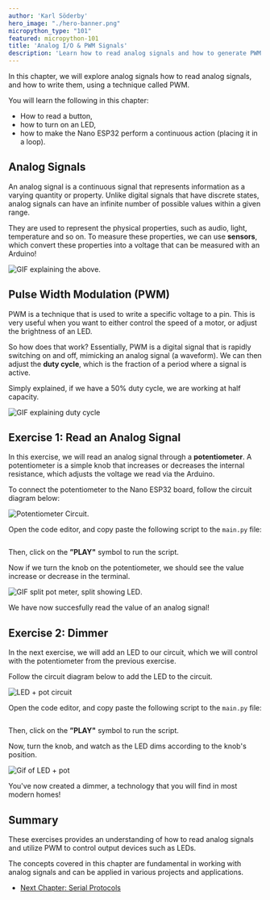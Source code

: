 ```yaml
---
author: 'Karl Söderby'
hero_image: "./hero-banner.png"
micropython_type: "101"
featured: micropython-101
title: 'Analog I/O & PWM Signals'
description: 'Learn how to read analog signals and how to generate PWM signals.'
---
```


In this chapter, we will explore analog signals how to read analog signals, and how to write them, using a technique called PWM.

You will learn the following in this chapter:
- How to read a button,
- how to turn on an LED,
- how to make the Nano ESP32 perform a continuous action (placing it in a loop).

## Analog Signals

An analog signal is a continuous signal that represents information as a varying quantity or property. Unlike digital signals that have discrete states, analog signals can have an infinite number of possible values within a given range.

They are used to represent the physical properties, such as audio, light, temperature and so on. To measure these properties, we can use **sensors**, which convert these properties into a voltage that can be measured with an Arduino! 

![GIF explaining the above.]()

## Pulse Width Modulation (PWM)

PWM is a technique that is used to write a specific voltage to a pin. This is very useful when you want to either control the speed of a motor, or adjust the brightness of an LED.

So how does that work? Essentially, PWM is a digital signal that is rapidly switching on and off, mimicking an analog signal (a waveform). We can then adjust the **duty cycle**, which is the fraction of a period where a signal is active. 

Simply explained, if we have a 50% duty cycle, we are working at half capacity.  

![GIF explaining duty cycle]()

## Exercise 1: Read an Analog Signal

In this exercise, we will read an analog signal through a **potentiometer**. A potentiometer is a simple knob that increases or decreases the internal resistance, which adjusts the voltage we read via the Arduino. 

To connect the potentiometer to the Nano ESP32 board, follow the circuit diagram below:

![Potentiometer Circuit.]()

Open the code editor, and copy paste the following script to the `main.py` file:

```python

```

Then, click on the **”PLAY"** symbol to run the script. 

Now if we turn the knob on the potentiometer, we should see the value increase or decrease in the terminal.

![GIF split pot meter, split showing LED]().

We have now succesfully read the value of an analog signal!

## Exercise 2: Dimmer

In the next exercise, we will add an LED to our circuit, which we will control with the potentiometer from the previous exercise.

Follow the circuit diagram below to add the LED to the circuit.

![LED + pot circuit]()

Open the code editor, and copy paste the following script to the `main.py` file:

```python

```

Then, click on the **”PLAY"** symbol to run the script. 

Now, turn the knob, and watch as the LED dims according to the knob's position.

![Gif of LED + pot]()

You've now created a dimmer, a technology that you will find in most modern homes!

## Summary

These exercises provides an understanding of how to read analog signals and utilize PWM to control output devices such as LEDs. 

The concepts covered in this chapter are fundamental in working with analog signals and can be applied in various projects and applications.

- [Next Chapter: Serial Protocols](/micropython-course/course/serial)

